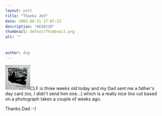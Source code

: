 ```yaml
---
layout: post
title: "Thanks Jed"
date: 2002-06-21 17:07:22
description: "6638210"
thumbnail: defaultThumbnail.png
alt: ""


author: dug
---
```


<p><a href="/scrapbook/index.mgi?act=showpic&amp;frame=81"><img src="/assets/i/ixus/t/81.jpg" width="80" height="80" border="0" class="left" /></a><span class="caps">CLF </span>is three weeks old today and my Dad sent me a father's day card (no, I didn't send him one...) which is a really nice lino cut based on a photograph taken a couple of weeks ago. </p>

<p>Thanks Dad :-)</p>

